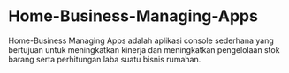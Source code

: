 # Home-Business-Managing-Apps
Home-Business Managing Apps adalah aplikasi console sederhana yang bertujuan untuk meningkatkan kinerja dan meningkatkan pengelolaan stok barang serta perhitungan laba suatu bisnis rumahan.
